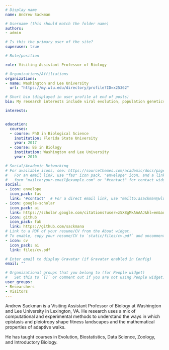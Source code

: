 ```yaml
---
# Display name
name: Andrew Sackman

# Username (this should match the folder name)
authors:
- admin

# Is this the primary user of the site?
superuser: true

# Role/position

role: Visiting Assistant Professor of Biology

# Organizations/Affiliations
organizations:
- name: Washington and Lee University
  url: "https://my.wlu.edu/directory/profile?ID=x25362"

# Short bio (displayed in user profile at end of posts)
bio: My research interests include viral evolution, population genetics, and computational biology.

interests:


education:
  courses:
  - course: PhD in Biological Science
    institution: Florida State University
    year: 2017
  - course: BS in Biology
    institution: Washington and Lee University
    year: 2010

# Social/Academic Networking
# For available icons, see: https://sourcethemes.com/academic/docs/page-builder/#icons
#   For an email link, use "fas" icon pack, "envelope" icon, and a link in the
#   form "mailto:your-email@example.com" or "#contact" for contact widget.
social:
- icon: envelope
  icon_pack: fas
  link: '#contact'  # For a direct email link, use "mailto:asackman@wlu.edu".
- icon: google-scholar
  icon_pack: ai
  link: https://scholar.google.com/citations?user=z5X8gMkAAAAJ&hl=en&authuser=2
- icon: github
  icon_pack: fab
  link: https://github.com/sackmana
# Link to a PDF of your resume/CV from the About widget.
# To enable, copy your resume/CV to `static/files/cv.pdf` and uncomment the lines below.
- icon: cv
  icon_pack: ai
  link: files/cv.pdf

# Enter email to display Gravatar (if Gravatar enabled in Config)
email: ""

# Organizational groups that you belong to (for People widget)
#   Set this to `[]` or comment out if you are not using People widget.
user_groups:
- Researchers
- Visitors
---
```


Andrew Sackman is a Visiting Assistant Professor of Biology at Washington and Lee University in Lexington, VA. He research uses a mix of computational and experimental methods to understand the ways in which epistasis and pleiotropy shape fitness landscapes and the mathematical properties of adaptive walks.

He has taught courses in Evolution, Biostatistics, Data Science, Zoology, and Introductory Biology.
